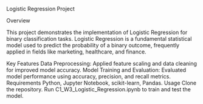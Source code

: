 Logistic Regression Project

Overview

This project demonstrates the implementation of Logistic Regression for binary classification tasks. Logistic Regression is a fundamental statistical model used to predict the probability of a binary outcome, frequently applied in fields like marketing, healthcare, and finance.

Key Features
Data Preprocessing: Applied feature scaling and data cleaning for improved model accuracy.
Model Training and Evaluation: Evaluated model performance using accuracy, precision, and recall metrics.
Requirements
Python, Jupyter Notebook, scikit-learn, Pandas.
Usage
Clone the repository.
Run C1_W3_Logistic_Regression.ipynb to train and test the model.
